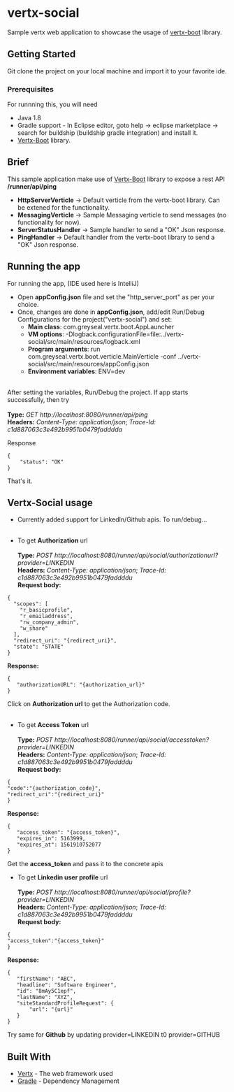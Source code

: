 # vertx-social
Sample vertx web application to showcase the usage of [vertx-boot](https://github.com/greyseal/vertx-boot) library. 

## Getting Started

Git clone the project on your local machine and import it to your favorite ide.

### Prerequisites

For runnning this, you will need
- Java 1.8
- Gradle support - In Eclipse editor, goto help -> eclipse marketplace -> search for buildship (buildship gradle integration) and install it.
- [Vertx-Boot](https://github.com/greyseal/vertx-boot) library. 

## Brief
This sample application make use of [Vertx-Boot](https://github.com/greyseal/vertx-boot) library to expose a rest API **/runner/api/ping**
- **HttpServerVerticle**       -> Default verticle from the vertx-boot library. Can be extened for the functionality.
- **MessagingVerticle**        -> Sample Messaging verticle to send messages (no functionality for now).
- **ServerStatusHandler**      -> Sample handler to send a "OK" Json response.
- **PingHandler**              -> Default handler from the vertx-boot library to send a "OK" Json response.

## Running the app

For running the app, (IDE used here is IntelliJ)
- Open **appConfig.json** file and set the "http_server_port" as per your choice.
- Once, changes are done in **appConfig.json**, add/edit Run/Debug Configurations for the project("vertx-social") and set:
  * **Main class**: com.greyseal.vertx.boot.AppLauncher
  * **VM options**: -Dlogback.configurationFile=file:../vertx-social/src/main/resources/logback.xml
  * **Program arguments**: run com.greyseal.vertx.boot.verticle.MainVerticle -conf ../vertx-social/src/main/resources/appConfig.json 
  * **Environment variables**: ENV=dev 
 <br /><br /> 

After setting the variables, Run/Debug the project. If app starts successfully, then try <br /><br /> 
**Type:** *GET http://localhost:8080/runner/api/ping* <br />
**Headers:** *Content-Type: application/json*;  *Trace-Id: c1d887063c3e492b9951b0479fadddda* <br />

Response<br />
```
{
    "status": "OK"
}
```
That's it.

## Vertx-Social usage
- Currently added support for LinkedIn/Github apis. To run/debug...<br  /><br  />
* To get **Authorization** url <br /><br />
**Type:** *POST http://localhost:8080/runner/api/social/authorizationurl?provider=LINKEDIN* <br />
**Headers:** *Content-Type: application/json*;  *Trace-Id: c1d887063c3e492b9951b0479faddddu* <br />
**Request body:**
 ```
 {
   "scopes": [
     "r_basicprofile",
     "r_emailaddress",
     "rw_company_admin",
     "w_share"
   ],
   "redirect_uri": "{redirect_uri}",
   "state": "STATE"
 }
 ```
 **Response:**
 ```
 {
    "authorizationURL": "{authorization_url}"
}
 ```
Click on **Authorization url** to get the Authorization code. <br /> <br />
* To get **Access Token** url <br /><br />
**Type:** *POST http://localhost:8080/runner/api/social/accesstoken?provider=LINKEDIN* <br />
**Headers:** *Content-Type: application/json*;  *Trace-Id: c1d887063c3e492b9951b0479faddddu* <br />
**Request body:**
 ```
{
"code":"{authorization_code}",
"redirect_uri":"{redirect_uri}"
}
 ```
 **Response:**
 ```
{
    "access_token": "{access_token}",
    "expires_in": 5163999,
    "expires_at": 1561910752077
}
 ```
Get the **access_token** and pass it to the concrete apis
* To get **Linkedin user profile** url <br /><br />
**Type:** *POST http://localhost:8080/runner/api/social/profile?provider=LINKEDIN* <br />
**Headers:** *Content-Type: application/json*;  *Trace-Id: c1d887063c3e492b9951b0479faddddu* <br />
**Request body:**
 ```
{
"access_token":"{access_token}"
}
 ```
 **Response:**
 ```
{
    "firstName": "ABC",
    "headline": "Software Engineer",
    "id": "8mAy5C1epf",
    "lastName": "XYZ",
    "siteStandardProfileRequest": {
        "url": "{url}"
    }
}
 ```
 
Try same for **Github** by updating provider=LINKEDIN t0 provider=GITHUB


## Built With

* [Vertx](http://vertx.io/) - The web framework used
* [Gradle](https://gradle.org/) - Dependency Management
